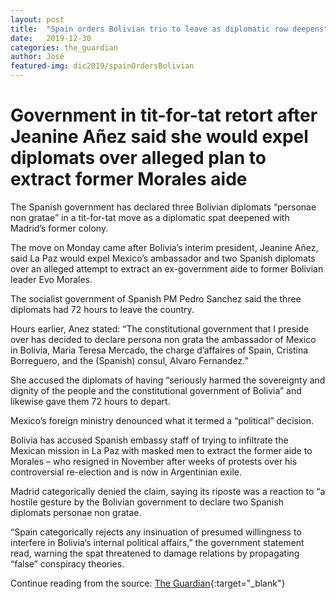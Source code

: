```yaml
---
layout: post
title:  "Spain orders Bolivian trio to leave as diplomatic row deepens"
date:   2019-12-30
categories: the_guardian
author: José
featured-img: dic2019/spainOrdersBolivian
---
```

# Government in tit-for-tat retort after Jeanine Añez said she would expel diplomats over alleged plan to extract former Morales aide

The Spanish government has declared three Bolivian diplomats “personae non gratae” in a tit-for-tat move as a diplomatic spat deepened with Madrid’s former colony.

The move on Monday came after Bolivia’s interim president, Jeanine Añez, said La Paz would expel Mexico’s ambassador and two Spanish diplomats over an alleged attempt to extract an ex-government aide to former Bolivian leader Evo Morales.

The socialist government of Spanish PM Pedro Sanchez said the three diplomats had 72 hours to leave the country.

Hours earlier, Anez stated: “The constitutional government that I preside over has decided to declare persona non grata the ambassador of Mexico in Bolivia, Maria Teresa Mercado, the charge d’affaires of Spain, Cristina Borreguero, and the (Spanish) consul, Alvaro Fernandez.”

She accused the diplomats of having “seriously harmed the sovereignty and dignity of the people and the constitutional government of Bolivia” and likewise gave them 72 hours to depart.

Mexico’s foreign ministry denounced what it termed a “political” decision.

Bolivia has accused Spanish embassy staff of trying to infiltrate the Mexican mission in La Paz with masked men to extract the former aide to Morales – who resigned in November after weeks of protests over his controversial re-election and is now in Argentinian exile.

Madrid categorically denied the claim, saying its riposte was a reaction to “a hostile gesture by the Bolivian government to declare two Spanish diplomats personae non gratae.

“Spain categorically rejects any insinuation of presumed willingness to interfere in Bolivia’s internal political affairs,” the government statement read, warning the spat threatened to damage relations by propagating “false” conspiracy theories.

Continue reading from the source: [The Guardian][the]{:target="_blank"}

[the]: https://www.theguardian.com/world/2019/dec/30/bolivia-president-jeanine-anez-mexican-ambassador

